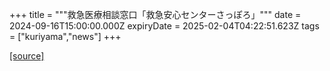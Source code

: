 +++
title = """救急医療相談窓口「救急安心センターさっぽろ」"""
date = 2024-09-16T15:00:00.000Z
expiryDate = 2025-02-04T04:22:51.623Z
tags = ["kuriyama","news"]
+++


[[source]](https://www.town.kuriyama.hokkaido.jp/soshiki/43/1791.html)
